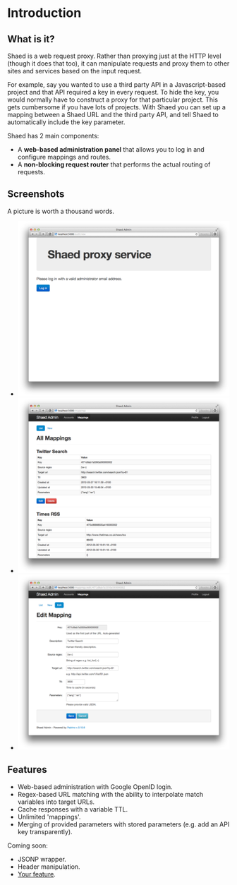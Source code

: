 # Introduction
## What is it?

Shaed is a web request proxy. Rather than proxying just at the HTTP level
(though it does that too), it can manipulate requests and proxy them to
other sites and services based on the input request.

For example, say you wanted to use a third party API in a Javascript-based
project and that API required a key in every request. To hide the key, you would
normally have to construct a proxy for that particular project. This gets
cumbersome if you have lots of projects. With Shaed you can set up a mapping
between a Shaed URL and the third party API, and tell Shaed to automatically
include the key parameter.

Shaed has 2 main components:

 - A **web-based administration panel** that allows you to log in and configure
   mappings and routes.
 - A **non-blocking request router** that performs the actual routing of
   requests.

## Screenshots

A picture is worth a thousand words.

<ul class="thumbnails">
  <li class="span3">
    <a class="thumbnail" href="img/screenshots/login.png"><img src="img/screenshots/login.png" alt="Login page" title="Login page" /></a>
  </li>

  <li class="span3">
    <a class="thumbnail" href="img/screenshots/mappings.png"><img src="img/screenshots/mappings.png" alt="List of mappings" title="List of mappings" /></a>
  </li>

  <li class="span3">
    <a class="thumbnail" href="img/screenshots/edit.png"><img src="img/screenshots/edit.png" alt="Editing a mapping" title="Editing a mapping" /></a>
  </li>

</ul>

## Features

 - Web-based administration with Google OpenID login.
 - Regex-based URL matching with the ability to interpolate match variables
   into target URLs.
 - Cache responses with a variable TTL.
 - Unlimited 'mappings'.
 - Merging of provided parameters with stored parameters (e.g. add an API key
   transparently).

Coming soon:

 - JSONP wrapper.
 - Header manipulation.
 - [Your feature](http://github.com/newsinternational/shaed).
